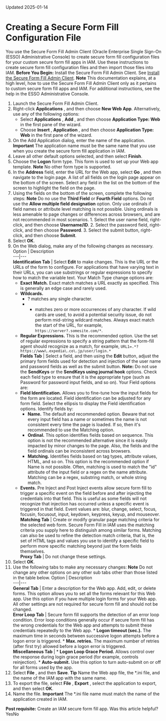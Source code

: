 Updated 2025-01-14
# Creating a Secure Form Fill Configuration File
You use the Secure Form Fill Admin Client (Oracle Enterprise Single Sign-On (ESSO) Administrative Console) to create secure form fill configuration files for your custom secure form fill apps in IAM. Use these instructions to create secure form fill configuration files and then import those files into IAM.
**Before You Begin:**
Install the Secure Form Fill Admin Client. See [Install the Secure Form Fill Admin Client](https://docs.oracle.com/en-us/iaas/Content/Identity/applications/install-secure-form-fill-admin-client.htm#install-secure-form-fill-admin-client "You use the Secure Form Fill Admin Client \(Oracle Enterprise Single Sign-On \(ESSO\) Administrative Console\) to create and update secure form fill configuration files for your custom secure form fill apps in IAM. Use these instructions to install the Secure Form Fill Admin Client.").
**Note** This documentation explains, at a high level, how to use the Secure Form Fill Admin Client only as it pertains to custom secure form fill apps and IAM. For additional instructions, see the help in the ESSO Administrative Console.
  1. Launch the Secure Form Fill Admin Client.
  2. Right-click **Applications** , and then choose **New Web App**. Alternatively, use any of the following options:
     * Select **Applications** , **Add** , and then choose **Application Type: Web** in the first pane of the wizard.
     * Choose **Insert** , **Application** , and then choose **Application Type: Web** in the first pane of the wizard.
  3. On the Add Application dialog, enter the name of the application.
**Important** The application name must be the same name that you use when you create the secure form fill application in IAM.
  4. Leave all other default options selected, and then select **Finish**.
  5. Choose the **Logon** form type. This form is used to set up your Web app template.
**Note** No other form type is supported.
  6. In the **Address** field, enter the URL for the Web app, select **Go** , and then navigate to the login page.
A list of all fields on the login page appear on the bottom of the screen. Select any field in the list on the bottom of the screen to highlight the field on the page.
  7. Using the fields on the bottom of the screen, complete the following steps:
**Note**
Do no use the **Third Field** or **Fourth Field** options.
Do not use the **Allow multiple field designation** option.
Only use ordinals if field names or attribute level matching is not possible. Using ordinals is less amenable to page changes or differences across browsers, and are not recommended in most scenarios.
    1. Select the user name field, right-click, and then choose **Username/ID**.
    2. Select the password field, right-click, and then choose **Password**.
    3. Select the submit button, right-click, and then choose **Submit**.
  8. Select **OK**.
  9. On the Web dialog, make any of the following changes as necessary.
Option | Description  
---|---  
**Identification Tab** |  Select **Edit** to make changes. This is the URL or the URLs of the form to configure. For applications that have varying text in their URLs, you can use substrings or regular expressions to specify how to match the variable text. Your Match Type change options are: 
     * **Exact Match.** Exact match matches a URL exactly as specified. This is generally an edge case and rarely used.
     * **Wildcards.**
       * ? matches any single character.
       * * matches zero or more occurrences of any character. If wild cards are used, to avoid a potential security issue, do not perform mid-string wildcard matches. Always exact match the start of the URL, for example, `https://server?.somesite.com/*`.
     * **Regular Expressions.** This is the recommended option. Use the set of regular expressions to specify a string pattern that the form-fill agent should recognize as a match, for example, `URL1=.*?https://www\.expedia\.co\.jp/user/login.*`  
**Fields Tab** |  Select a field, and then using the **Edit** button, adjust the primary form fields used for detection and injection of the user name and password fields as well as the submit button. **Note:** Do not use the **SendKeys** or the **SendKeys using journal hook** options. Check each field type to ensure that it is the appropriate type (such as Password for password input fields, and so on). Your Field options are: 
     * **Field Identification.** Allows you to fine-tune how the input fields for the form are located. Field identification can be adjusted for any form field. Select the ellipsis to display the Field identification options. Identify fields by:
       * **Name.** The default and recommended option. Beware that not every input field has a name or sometimes the name is not consistent every time the page is loaded. If so, then it's recommended to use the Matching option.
       * **Ordinal.** This option identifies fields based on sequence. This option is not the recommended alternative since it is easily impacted by minor changes to the page. Also, the fields and the field ordinals can be inconsistent across browsers.
       * **Matching.** Identifies fields based on tag types, attribute values, HTML, and so on. This option is the recommended option if Name is not possible. Often, matching is used to match the "id" attribute of the input field or a regex on the name attribute. Matching can be a regex, substring match, or whole string match.
     * **Events.** Pre Inject and Post Inject events allow secure form fill to trigger a specific event on the field before and after injecting the credentials into that field. This is useful as some fields will not recognize that injection has occurred unless a specific event is triggered in that field. Event values are: blur, change, select, focus, focusin, focusout, input, keydown, keypress, keyup, and mouseover.   
**Matching Tab** |  Create or modify granular page matching criteria for the selected web form. Secure Form Fill in IAM uses the matching criteria you supply here to distinguish among similar forms. Matching can also be used to refine the detection match criteria, that is, the set of HTML tags and values you use to identify a specific field to perform more specific matching beyond just the form fields themselves.  
**Proxy Tab** |  Do not change these settings.  
  10. Select **OK**.
  11. Use the following tabs to make any necessary changes:
**Note** Do not change any other options on any other sub tabs other than those listed in the table below.
Option | Description  
---|---  
**General Tab** |  Enter a description for the Web app. Add, edit, or delete forms. This option allows you to set all the forms relevant for this Web app. Use this option if you have multiple login forms for your Web app. All other settings are not required for secure form fill and should not be changed.  
**Error Loop Tab** |  Secure form fill supports the detection of an error loop condition. Error loop conditions generally occur if secure form fill has the wrong credentials for the Web app and attempts to submit these credentials repeatedly to the Web app.
     * **Logon timeout (sec.).** The maximum time in seconds between successive logon attempts before a logon error is triggered.
     * **Max. retries.** The maximum number of retries (after first try) allowed before a logon error is triggered.  
**Miscellaneous Tab** | 
     * **Logon Loop Grace Period.** Allows control over the response during login grace period (for example, controls reinjection).
     * **Auto-submit.** Use this option to turn auto-submit on or off for all forms used by the app.  
  12. Select **File** , and then **Save**.
**Tip** Name the Web app file, the *.ini file, and the name of the IAM app with the same name.
  13. To export the file, select **File** , **Export** , select the application to export, and then select **OK**.
  14. Name the file.
**Important** The *.ini file name must match the name of the application created in IAM.

**Post requisite:** Create an IAM secure form fill app.
Was this article helpful?
YesNo


